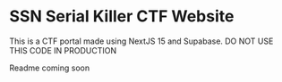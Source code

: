 # SSN Serial Killer CTF Website

This is a CTF portal made using NextJS 15 and Supabase. DO NOT USE THIS CODE IN PRODUCTION

Readme coming soon